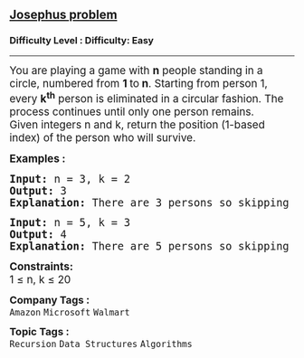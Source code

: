 <h2><a href="https://www.geeksforgeeks.org/problems/josephus-problem/1">Josephus problem</a></h2><h3>Difficulty Level : Difficulty: Easy</h3><hr><div class="problems_problem_content__Xm_eO"><p data-pm-slice="1 1 []"><span style="font-size: 14pt;">You are playing a game with <strong>n</strong> people standing in a circle, numbered from <strong>1 </strong>to<strong> n</strong>. Starting from person 1, every <strong>k<sup>th</sup></strong> person is eliminated in a circular fashion. The process continues until only one person remains.</span><br><span style="font-size: 14pt;">Given integers n and k, return the position (1-based index) of the person who will survive.</span></p>
<p><span style="font-size: 14pt;"><strong>Examples :</strong></span></p>
<pre><span style="font-size: 14pt;"><strong>Input: </strong>n = 3, k = 2
<strong>Output: </strong>3<strong>
Explanation: </strong>There are 3 persons so skipping 1 person i.e 1st person 2nd person will be killed. Thus the safe position is 3.</span></pre>
<pre><span style="font-size: 14pt;"><strong>Input: </strong>n = 5, k = 3
<strong>Output: </strong>4<strong>
Explanation: </strong>There are 5 persons so skipping 2 person i.e 3rd person will be killed. Thus the safe position is 4.</span></pre>
<p><span style="font-size: 14pt;"><strong>Constraints:</strong></span><br><span style="font-size: 14pt;">1 ≤ n, k ≤ 20</span></p></div><p><span style=font-size:18px><strong>Company Tags : </strong><br><code>Amazon</code>&nbsp;<code>Microsoft</code>&nbsp;<code>Walmart</code>&nbsp;<br><p><span style=font-size:18px><strong>Topic Tags : </strong><br><code>Recursion</code>&nbsp;<code>Data Structures</code>&nbsp;<code>Algorithms</code>&nbsp;